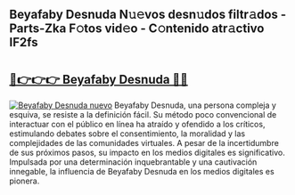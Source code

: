 ## Beyafaby Desnuda N𝚞𝚎vos desn𝚞dos filtr𝚊dos - Parts-Zka F𝚘tos vid𝚎o - C𝚘ntenido atr𝚊ctivo IF2fs

# <h2><a href="http://mb19o05.tromn.icu/?c=Beyafaby+Desnuda">🔗👉👉👉 Beyafaby Desnuda 🔗🔗</a></h2>

[![Beyafaby Desnuda nuevo](https://i.imgur.com/pEAQMta.gif)](http://mb19o05.tromn.icu/?c=Beyafaby+Desnuda)
Beyafaby Desnuda, una persona compleja y esquiva, se resiste a la definición fácil. Su método poco convencional de interactuar con el público en línea ha atraído y ofendido a los críticos, estimulando debates sobre el consentimiento, la moralidad y las complejidades de las comunidades virtuales. A pesar de la incertidumbre de sus próximos pasos, su impacto en los medios digitales es significativo. Impulsada por una determinación inquebrantable y una cautivación innegable, la influencia de Beyafaby Desnuda en los medios digitales es pionera.

